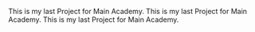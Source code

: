 This is my last Project for Main Academy.
This is my last Project for Main Academy.
This is my last Project for Main Academy.

